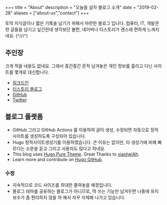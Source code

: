 +++
title = "About"
description = "오늘을 살자 블로그 소개"
date = "2019-02-28"
aliases = ["about-us","contact"]
+++

토막 지식글이나 짧은 기록을 남기기 위해서 마련한 블로그 입니다.
컴퓨터, IT, 개발관련 글들을 남기고 싶긴한데 생각보단 불편, 네이버나 티스토리가 괜스레 편하게 느껴지네요. (^///^)

## 주인장
크게 적을 내용도 없네요. 그래서 중간중간 흔적 남겨놓은 개인 정보를 흘리고 다닌 사이트를 몇개로 대신합니다.
* [링크드인](https://linkedin.com/bjnhur)
* [티스토리 블로그](https://ts.devbj.com)
* [GitHub](https://github.com/bjnhur/)
* [Twitter](https://twitter.com/bongjunhur)

## 블로그 플랫폼
* GitHub 그리고 GitHub Actions 를 이용하여 글이 생성, 수정되면 자동으로 정적사이트를 생성하도록 구성되어 있습니다.
* Hugo 정적사이트생성기를 이용하였습니다. 큰 이유는 없지만, 타 생성기에 비해 빠르다는 소문을 듣고 그리고 사용자도 많다고 하네요.
* This blog uses [Hugo Pure Theme](https://github.com/xiaoheiAh/hugo-theme-pure). Great Thanks to [xiaoheiAh](https://github.com/xiaoheiAh).
* Learn more and contribute on [Hugo GitHub](https://github.com/gohugoio).

### 수정
* 지속적으로 코드 사이즈를 최대한 줄여놓을 예정입니다.
* 블로그 테마를 공유하는 블로그가 아니므로, 딱 쓰는 기능만 남겨두면 나중에 유지보수가 좀 편리하지 않을 까 해서 자꾸 삭제해 나가고 있습니다.
